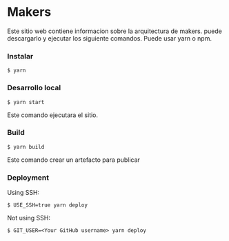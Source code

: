# Makers 

Este sitio web contiene informacion sobre la arquitectura de makers.
puede descargarlo y ejecutar los siguiente comandos. Puede usar yarn o npm. 


### Instalar

```
$ yarn
```

### Desarrollo local

```
$ yarn start
```

Este comando ejecutara el sitio.

### Build

```
$ yarn build
```

Este comando crear un artefacto para publicar

### Deployment

Using SSH:

```
$ USE_SSH=true yarn deploy
```

Not using SSH:

```
$ GIT_USER=<Your GitHub username> yarn deploy
```

